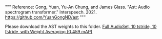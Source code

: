 """
Reference:
	Gong, Yuan, Yu-An Chung, and James Glass.
	"Ast: Audio spectrogram transformer." Interspeech. 2021.
	https://github.com/YuanGongND/ast
"""

Please download the AST weights to this folder.
[Full AudioSet, 10 tstride, 10 fstride, with Weight Averaging (0.459 mAP)](https://www.dropbox.com/s/ca0b1v2nlxzyeb4/audioset_10_10_0.4593.pth?dl=1)

